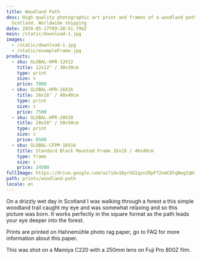 ```yaml
---
title: Woodland Path
desc: High quality photographic art print and frames of a woodland path in
  Scotland. Worldwide shipping
date: 2020-05-17T09:28:51.796Z
main: /static/download-1.jpg
images:
  - /static/download-1.jpg
  - /static/exampleFrame.jpg
products:
  - sku: GLOBAL-HPR-12X12
    title: 12x12" / 30x30cm
    type: print
    size: s
    price: 7000
  - sku: GLOBAL-HPR-16X16
    title: 16x16" / 40x40cm
    type: print
    size: s
    price: 7500
  - sku: GLOBAL-HPR-20X20
    title: 20x20" / 50x50cm
    type: print
    size: s
    price: 8500
  - sku: GLOBAL-CFPM-16X16
    title: Standard Black Mounted Frame 16x16 / 40x40cm
    type: frame
    size: s
    price: 14500
fullImage: https://drive.google.com/uc?id=1ByrUGIqzn2RpF72nmCOtqNwgIqH2-lWY
path: prints/woodland-path
locale: en
---
```

On a drizzly wet day in Scotland I was walking through a forest a this simple woodland trail caught my eye and was somewhat relaxing and so this picture was born. It works perfectly in the square format as the path leads your eye deeper into the forest.

Prints are printed on Hahnemühle photo rag paper, go to FAQ for more information about this paper.

This was shot on a Mamiya C220 with a 250mm lens on Fuji Pro 800Z film.